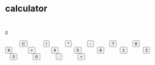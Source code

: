 # calculator

<html lang="en">
<head>
    <meta charset="UTF-8">
    <meta name="viewport" content="width=device-width, initial-scale=1.0">
    <title>Calculator</title>
    <style>
        body {
            display: flex;
            justify-content: center;
            align-items: center;
            height: 100vh;
            background-color: #f4f4f4;
        }
        .calculator {
            width: 250px;
            background: #222;
            padding: 20px;
            border-radius: 10px;
            box-shadow: 0px 4px 10px rgba(0, 0, 0, 0.3);
        }
        .display {
            width: 100%;
            height: 50px;
            background: #333;
            color: white;
            text-align: right;
            padding: 10px;
            font-size: 1.5em;
            border-radius: 5px;
            margin-bottom: 10px;
        }
        .buttons {
            display: grid;
            grid-template-columns: repeat(4, 1fr);
            gap: 10px;
        }
        button {
            padding: 15px;
            font-size: 1.2em;
            border: none;
            border-radius: 5px;
            cursor: pointer;
            background: #444;
            color: white;
        }
        button:active {
            background: #666;
        }
        .equal {
            grid-column: span 2;
            background: #f39c12;
        }
    </style>
</head>
<body>
    <div class="calculator">
        <div class="display" id="display">0</div>
        <div class="buttons">
            <button onclick="clearDisplay()">C</button>
            <button onclick="appendValue('/')">/</button>
            <button onclick="appendValue('*')">*</button>
            <button onclick="appendValue('-')">-</button>
            <button onclick="appendValue('7')">7</button>
            <button onclick="appendValue('8')">8</button>
            <button onclick="appendValue('9')">9</button>
            <button onclick="appendValue('+')">+</button>
            <button onclick="appendValue('4')">4</button>
            <button onclick="appendValue('5')">5</button>
            <button onclick="appendValue('6')">6</button>
            <button onclick="appendValue('1')">1</button>
            <button onclick="appendValue('2')">2</button>
            <button onclick="appendValue('3')">3</button>
            <button onclick="appendValue('0')">0</button>
            <button onclick="appendValue('.')">.</button>
            <button class="equal" onclick="calculate()">=</button>
        </div>
    </div>
    <script>
        let display = document.getElementById('display');
        function appendValue(value) {
            if (display.innerText === '0') {
                display.innerText = value;
            } else {
                display.innerText += value;
            }
        }
        function clearDisplay() {
            display.innerText = '0';
        }
        function calculate() {
            try {
                display.innerText = eval(display.innerText);
            } catch {
                display.innerText = 'Error';
            }
        }
    </script>
</body>
</html>

